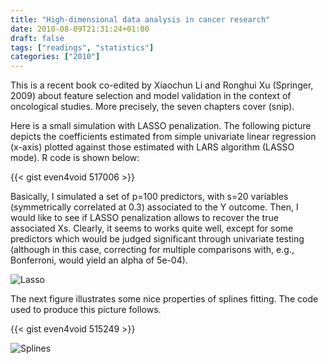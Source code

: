```yaml
---
title: "High-dimensional data analysis in cancer research"
date: 2010-08-09T21:31:24+01:00
draft: false
tags: ["readings", "statistics"]
categories: ["2010"]
---
```


This is a recent book co-edited by Xiaochun Li and Ronghui Xu (Springer, 2009) about feature selection and model validation in the context of oncological studies. More precisely, the seven chapters cover (snip).

Here is a small simulation with LASSO penalization. The following picture depicts the coefficients estimated from simple univariate linear regression (x-axis) plotted against those estimated with LARS algorithm (LASSO mode). R code is shown below:

{{< gist even4void 517006 >}}

Basically, I simulated a set of p=100 predictors, with s=20 variables (symmetrically correlated at 0.3) associated to the Y outcome. Then, I would like to see if LASSO penalization allows to recover the true associated Xs. Clearly, it seems to works quite well, except for some predictors which would be judged significant through univariate testing (although in this case, correcting for multiple comparisons with, e.g., Bonferroni, would yield an alpha of 5e-04).

![Lasso](/img/20100810122359.png)

The next figure illustrates some nice properties of splines fitting. The code used to produce this picture follows.

{{< gist even4void 515249 >}}

![Splines](/img/20100809114609.png)
